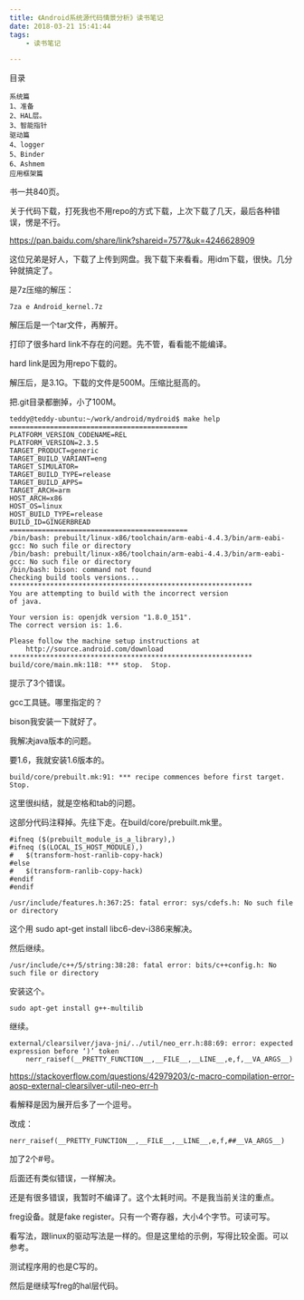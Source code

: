 ```yaml
---
title: 《Android系统源代码情景分析》读书笔记
date: 2018-03-21 15:41:44
tags:
	- 读书笔记

---
```




目录

```
系统篇
1、准备
2、HAL层。
3、智能指针
驱动篇
4、logger
5、Binder
6、Ashmem
应用框架篇

```

书一共840页。



关于代码下载，打死我也不用repo的方式下载，上次下载了几天，最后各种错误，愣是不行。

https://pan.baidu.com/share/link?shareid=7577&uk=4246628909

这位兄弟是好人，下载了上传到网盘。我下载下来看看。用idm下载，很快。几分钟就搞定了。

是7z压缩的解压：

```
7za e Android_kernel.7z
```

解压后是一个tar文件，再解开。

打印了很多hard link不存在的问题。先不管，看看能不能编译。

hard link是因为用repo下载的。

解压后，是3.1G。下载的文件是500M。压缩比挺高的。

把.git目录都删掉，小了100M。

```
teddy@teddy-ubuntu:~/work/android/mydroid$ make help
============================================
PLATFORM_VERSION_CODENAME=REL
PLATFORM_VERSION=2.3.5
TARGET_PRODUCT=generic
TARGET_BUILD_VARIANT=eng
TARGET_SIMULATOR=
TARGET_BUILD_TYPE=release
TARGET_BUILD_APPS=
TARGET_ARCH=arm
HOST_ARCH=x86
HOST_OS=linux
HOST_BUILD_TYPE=release
BUILD_ID=GINGERBREAD
============================================
/bin/bash: prebuilt/linux-x86/toolchain/arm-eabi-4.4.3/bin/arm-eabi-gcc: No such file or directory
/bin/bash: prebuilt/linux-x86/toolchain/arm-eabi-4.4.3/bin/arm-eabi-gcc: No such file or directory
/bin/bash: bison: command not found
Checking build tools versions...
************************************************************
You are attempting to build with the incorrect version
of java.
 
Your version is: openjdk version "1.8.0_151".
The correct version is: 1.6.
 
Please follow the machine setup instructions at
    http://source.android.com/download
************************************************************
build/core/main.mk:118: *** stop.  Stop.
```

提示了3个错误。

gcc工具链。哪里指定的？

bison我安装一下就好了。

我解决java版本的问题。

要1.6，我就安装1.6版本的。

```
build/core/prebuilt.mk:91: *** recipe commences before first target. Stop.
```

这里很纠结，就是空格和tab的问题。

这部分代码注释掉。先往下走。在build/core/prebuilt.mk里。

```
#ifneq ($(prebuilt_module_is_a_library),)
#ifneq ($(LOCAL_IS_HOST_MODULE),)
#	$(transform-host-ranlib-copy-hack)
#else
#	$(transform-ranlib-copy-hack)
#endif
#endif
```

```
/usr/include/features.h:367:25: fatal error: sys/cdefs.h: No such file or directory
```

这个用 sudo apt-get install libc6-dev-i386来解决。

然后继续。

```
/usr/include/c++/5/string:38:28: fatal error: bits/c++config.h: No such file or directory
```

安装这个。

```
sudo apt-get install g++-multilib
```

继续。

```
external/clearsilver/java-jni/../util/neo_err.h:88:69: error: expected expression before ‘)’ token
    nerr_raisef(__PRETTY_FUNCTION__,__FILE__,__LINE__,e,f,__VA_ARGS__)
```

https://stackoverflow.com/questions/42979203/c-macro-compilation-error-aosp-external-clearsilver-util-neo-err-h

看解释是因为展开后多了一个逗号。

改成：

```
nerr_raisef(__PRETTY_FUNCTION__,__FILE__,__LINE__,e,f,##__VA_ARGS__)
```

加了2个#号。

后面还有类似错误，一样解决。

还是有很多错误，我暂时不编译了。这个太耗时间。不是我当前关注的重点。



freg设备。就是fake register。只有一个寄存器，大小4个字节。可读可写。

看写法，跟linux的驱动写法是一样的。但是这里给的示例，写得比较全面。可以参考。

测试程序用的也是C写的。

然后是继续写freg的hal层代码。









